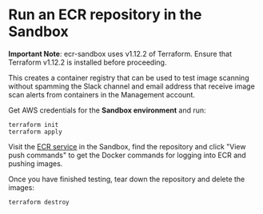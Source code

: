 # Run an ECR repository in the Sandbox

**Important Note**: ecr-sandbox uses v1.12.2 of Terraform. Ensure that Terraform v1.12.2 is installed before proceeding.

This creates a container registry that can be used to test image scanning
without spamming the Slack channel and email address that receive image scan
alerts from containers in the Management account.

Get AWS credentials for the **Sandbox environment** and run:

```
terraform init
terraform apply
```

Visit the [ECR service] in the Sandbox, find the repository and click "View
push commands" to get the Docker commands for logging into ECR and pushing
images.

Once you have finished testing, tear down the repository and delete the images:

```
terraform destroy
```

[ECR service]: https://eu-west-2.console.aws.amazon.com/ecr/repositories?region=eu-west-2

